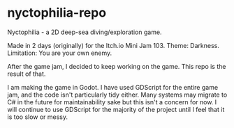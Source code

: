 # nyctophilia-repo
Nyctophilia - a 2D deep-sea diving/exploration game.

Made in 2 days (originally) for the Itch.io Mini Jam 103.
Theme: Darkness.
Limitation: You are your own enemy.

After the game jam, I decided to keep working on the game. This repo is the result of that.

I am making the game in Godot. I have used GDScript for the entire game jam, and the code isn't particularly tidy either. Many systems may migrate to C# in the future for maintainability sake but this isn't a concern for now. I will continue to use GDScript for the majority of the project until I feel that it is too slow or messy.
